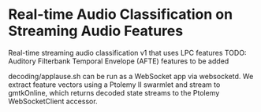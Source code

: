 # Real-time Audio Classification on Streaming Audio Features

Real-time streaming audio classification v1 that uses LPC features
TODO: Auditory Filterbank Temporal Envelope (AFTE) features to be added

decoding/applause.sh can be run as a WebSocket app via websocketd. 
We extract feature vectors using a Ptolemy II swarmlet and stream to gmtkOnline, which returns
decoded state streams to the Ptolemy WebSocketClient accessor. 


